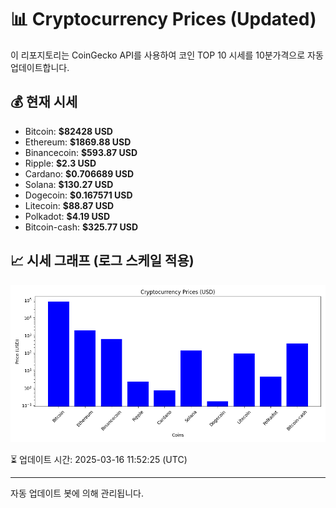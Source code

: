 
# 📊 Cryptocurrency Prices (Updated)

이 리포지토리는 CoinGecko API를 사용하여 코인 TOP 10 시세를 10분가격으로 자동 업데이트합니다.

## 💰 현재 시세
- Bitcoin: **$82428 USD**
- Ethereum: **$1869.88 USD**
- Binancecoin: **$593.87 USD**
- Ripple: **$2.3 USD**
- Cardano: **$0.706689 USD**
- Solana: **$130.27 USD**
- Dogecoin: **$0.167571 USD**
- Litecoin: **$88.87 USD**
- Polkadot: **$4.19 USD**
- Bitcoin-cash: **$325.77 USD**

## 📈 시세 그래프 (로그 스케일 적용)
![Crypto Prices](crypto_prices.png)

⏳ 업데이트 시간: 2025-03-16 11:52:25 (UTC)

---
자동 업데이트 봇에 의해 관리됩니다.
